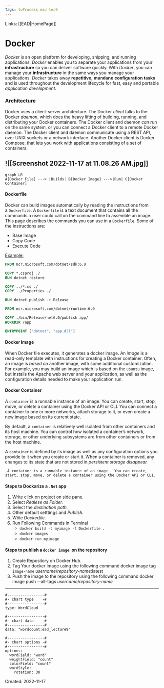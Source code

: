 ```yaml
---
Tags: toProcess ead lec9
---
```

Links: [[EAD|HomePage]]
# Docker
*Docker* is an open platform for developing, shipping, and running applications. *Docker* enables you to separate your applications from your **infrastructure** so you can deliver software quickly. With *Docker*, you can manage your **infrastructure** in the same ways you manage your applications. *Docker* takes away **repetitive**, **mundane** **configuration** **tasks** and is used throughout the development lifecycle for fast, easy and portable *application development.*

### Architecture
Docker uses a client-server architecture. The Docker _client_ talks to the Docker _daemon_, which does the heavy lifting of building, running, and distributing your Docker containers. The Docker client and daemon _can_ run on the same system, or you can connect a Docker client to a remote Docker daemon. The Docker client and daemon communicate using a REST API, over UNIX sockets or a network interface. Another Docker client is Docker Compose, that lets you work with applications consisting of a set of containers.

![[Screenshot 2022-11-17 at 11.08.26 AM.jpg]]
---

```mermaid
graph LR
A[Docker File] ---> |Builds| B[Docker Image] --->|Run| C[Docker Container]
```

#### Dockerfile
Docker can build images automatically by reading the instructions from a `Dockerfile`. A `Dockerfile` is a text document that contains all the commands a user could call on the command line to assemble an image. This page describes the commands you can use in a `Dockerfile`.
Some of the instructions are:
- Base Image
- Copy Code
- Execute Code

<u>Example:</u>
```DockerFile
FROM mcr.microsoft.com/dotnet/sdk:6.0

COPY *.csproj ./
RUN dotnet restore

COPY ../*.cs ./
COPY ../Properties ./

RUN dotnet publish -c Release

FROM mcr.microsoft.com/dotnet/runtime:6.0

COPY ./bin/Release/net6.0/publish app/
WORKDIR /app

ENTRYPOINT ["dotnet", "app.dll"]
```

#### Docker Image
When Docker file executes, it generates a docker image. An _image_ is a read-only template with instructions for creating a Docker container. Often, an image is _based on_ another image, with some additional customization. For example, you may build an image which is based on the `ubuntu` image, but installs the Apache web server and your application, as well as the configuration details needed to make your application run.

#### Docker Container
A `container` is a runnable instance of an image. You can create, start, stop, move, or delete a container using the Docker API or CLI. You can connect a container to one or more networks, attach storage to it, or even create a new image based on its current state.

By default, a `container` is relatively well isolated from other containers and its host machine. You can control how isolated a container’s network, storage, or other underlying subsystems are from other containers or from the host machine.

A `container` is defined by its image as well as any configuration options you provide to it when you create or start it. When a container is removed, any changes to its state that are not stored in *persistent storage disappear.*

```ad-note
_A container is a runnable instance of an image_. You can create, start, stop, move, or delete a container using the Docker API or CLI.
```

#### Steps to Dockarize a `.Net` app
1. Write click on project on side pane.
2. Select *Realese as Folder.*
3. Select the *destination path.*
4. Other default setttings and *Publish.*
5. Wtite *Dockerfile.*
6. Run Following Commands in Terminal
	- `docker build -t myimage -f Dockerfile .`
	- `docker images`
	- `docker run myimage`

#### Steps to publish a `docker image `on the repository
1. Create Repository on Docker Hub.
2. Tag Your docker image using the following command
 docker image tag `image-name` *username*/*repository-name*:latest
 3. Push the image to the repository using the following command
 docker image push --all-tags  *username*/*repository-name*


---


```chartsview
#-----------------#
#- chart type    -#
#-----------------#
type: WordCloud

#-----------------#
#- chart data    -#
#-----------------#
data: "wordcount:ead_lecture9"

#-----------------#
#- chart options -#
#-----------------#
options:
  wordField: "word"
  weightField: "count"
  colorField: "count"
  wordStyle:
    rotation: 30
```

Created: 2022-11-17